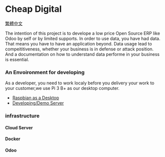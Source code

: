# Cheap Digital  

[繁體中文](https://github.com/tacticlink/cheapdigital/blob/master/README_zh.md)

The intention of this project is to develope a low price Open Source ERP like Odoo by self or by limited supports. In order to use data, you have had data. That means you have to have an application beyond. Data usage lead to compeititiveness, whether your business is in defense or attack position. And a documentation on how to understand data performe in your business is essential.

### An Envoironment for developing

As a developer, you need to work localy before you delivery your work to your customer,we use Pi 3 B+ as our desktop computer.

- [Raspbian as a Desktop](https://github.com/tacticlink/cheapdigital/blob/master/dev/raspbian-desktop.md)
- [Developing/Demo Server](https://github.com/tacticlink/cheapdigital/blob/master/dev/demo-server.md)

### infrastructure

#### Cloud Server

#### Docker

#### Odoo
